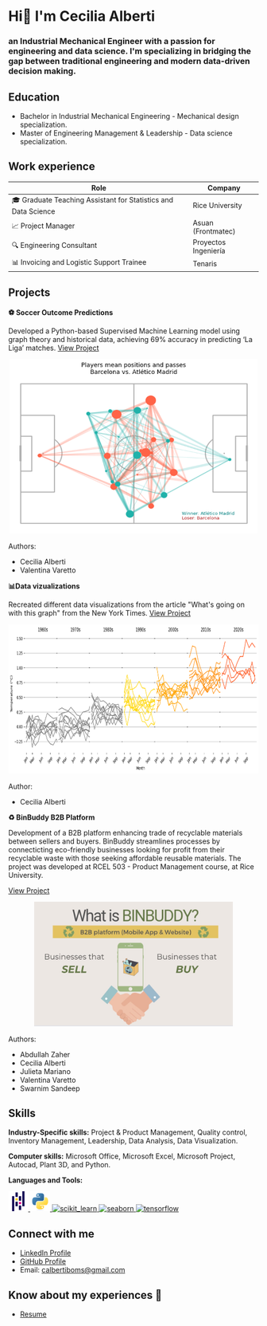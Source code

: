 <h1 align="left">Hi👋 I'm Cecilia Alberti</h1>
<h3 align="left">an Industrial Mechanical Engineer with a passion for engineering and data science. I'm specializing in bridging the gap between traditional engineering and modern data-driven decision making.</h3>

## Education
-  Bachelor in Industrial Mechanical Engineering - Mechanical design specialization.
-  Master of Engineering Management & Leadership - Data science specialization.


## Work experience

| Role | Company | 
|------|---------|
| 🎓 Graduate Teaching Assistant for Statistics and Data Science | Rice University | 
| 📈 Project Manager | Asuan (Frontmatec) | 
| 🔍 Engineering Consultant | Proyectos Ingeniería |
| 📊 Invoicing and Logistic Support Trainee | Tenaris | 

## Projects 

**⚽ Soccer Outcome Predictions**

Developed a Python-based Supervised Machine Learning model using graph theory and historical data, achieving 69% accuracy in predicting ‘La Liga’ matches. [View Project](https://github.com/calbertiboms/SoccerGraphStats)
  
<div style="text-align:center;">
  <img src='https://raw.githubusercontent.com/calbertiboms/calbertiboms.github.io/main/images/Players%20mean%20positions%20and%20passes.png' width="500" height="350">
</div>

Authors: 
- Cecilia Alberti
- Valentina Varetto

  
**📊Data vizualizations**

Recreated different data visualizations from the article "What's going on with this graph" from the New York Times. [View Project](https://github.com/calbertiboms/NYTvisualizations)
  
<div style="text-align:center;">
  <img src='https://raw.githubusercontent.com/calbertiboms/calbertiboms.github.io/main/images/Worlds%20average%20temperatures.png' width="1000" height="300">
</div>

Author:
- Cecilia Alberti
  
**♻ BinBuddy B2B Platform**

Development of a B2B platform enhancing trade of recyclable materials between sellers and buyers. BinBuddy streamlines processes by connecticting eco-friendly businesses looking for profit from their recyclable waste with those seeking affordable reusable materials. The project was developed at RCEL 503 - Product Management course, at Rice University. 

[View Project](https://github.com/calbertiboms/BinBuddy)
  
<div style="text-align:center;">
  <img src='https://raw.githubusercontent.com/calbertiboms/BinBuddy/main/images/BinBuddy.jpg' width="400" height="250">
</div>

Authors: 
- Abdullah Zaher
- Cecilia Alberti
- Julieta Mariano
- Valentina Varetto
- Swarnim Sandeep

  
## Skills 

**Industry-Specific skills:** Project & Product Management, Quality control, Inventory Management, Leadership, Data
Analysis, Data Visualization.

**Computer skills:** Microsoft Office, Microsoft Excel, Microsoft Project,
Autocad, Plant 3D, and Python.

**Languages and Tools:**
<p align="left"> <a href="https://pandas.pydata.org/" target="_blank" rel="noreferrer"> <img src="https://raw.githubusercontent.com/devicons/devicon/2ae2a900d2f041da66e950e4d48052658d850630/icons/pandas/pandas-original.svg" alt="pandas" width="40" height="40"/> </a> <a href="https://www.python.org" target="_blank" rel="noreferrer"> <img src="https://raw.githubusercontent.com/devicons/devicon/master/icons/python/python-original.svg" alt="python" width="40" height="40"/> </a> <a href="https://scikit-learn.org/" target="_blank" rel="noreferrer"> <img src="https://upload.wikimedia.org/wikipedia/commons/0/05/Scikit_learn_logo_small.svg" alt="scikit_learn" width="40" height="40"/> </a> <a href="https://seaborn.pydata.org/" target="_blank" rel="noreferrer"> <img src="https://seaborn.pydata.org/_images/logo-mark-lightbg.svg" alt="seaborn" width="40" height="40"/> </a> <a href="https://www.tensorflow.org" target="_blank" rel="noreferrer"> <img src="https://www.vectorlogo.zone/logos/tensorflow/tensorflow-icon.svg" alt="tensorflow" width="40" height="40"/> </a> </p>

## Connect with me 
- [LinkedIn Profile](https://www.linkedin.com/in/calbertiboms/)
- [GitHub Profile](https://github.com/calbertiboms)
- Email: [calbertiboms@gmail.com](mailto:calbertiboms@gmail.com)

## Know about my experiences 📄
- [Resume](https://github.com/calbertiboms/calbertiboms.github.io/blob/eab846548936b2fdc3cb45f967966da19e1643d8/resume/Cecilia%20Alberti_Resume.pdf)
